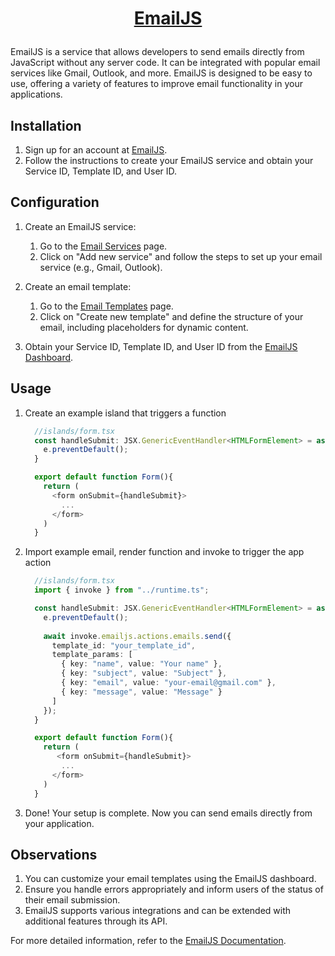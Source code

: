 <h1>
  <a href="https://www.emailjs.com/">
    <p align="center">
      <strong>
        EmailJS
      </strong>
    </p>
  </a>
</h1>

EmailJS is a service that allows developers to send emails directly from JavaScript without any server code. It can be integrated with popular email services like Gmail, Outlook, and more. EmailJS is designed to be easy to use, offering a variety of features to improve email functionality in your applications.

## Installation

1. Sign up for an account at [EmailJS](https://www.emailjs.com/signup).
2. Follow the instructions to create your EmailJS service and obtain your Service ID, Template ID, and User ID.

## Configuration

1. Create an EmailJS service:
   1. Go to the [Email Services](https://dashboard.emailjs.com/admin) page.
   2. Click on "Add new service" and follow the steps to set up your email service (e.g., Gmail, Outlook).

2. Create an email template:
   1. Go to the [Email Templates](https://dashboard.emailjs.com/admin/templates) page.
   2. Click on "Create new template" and define the structure of your email, including placeholders for dynamic content.

3. Obtain your Service ID, Template ID, and User ID from the [EmailJS Dashboard](https://dashboard.emailjs.com/admin).

## Usage

1. Create an example island that triggers a function

      ```typescript
        //islands/form.tsx
        const handleSubmit: JSX.GenericEventHandler<HTMLFormElement> = async (e) => {
          e.preventDefault();
        }

        export default function Form(){
          return (
            <form onSubmit={handleSubmit}>
              ...
            </form>
          )
        }
      ```

2. Import example email, render function and invoke to trigger the app action

    ```typescript
      //islands/form.tsx
      import { invoke } from "../runtime.ts";

      const handleSubmit: JSX.GenericEventHandler<HTMLFormElement> = async (e) => {
        e.preventDefault();
        
        await invoke.emailjs.actions.emails.send({
          template_id: "your_template_id",
          template_params: [
            { key: "name", value: "Your name" },
            { key: "subject", value: "Subject" },
            { key: "email", value: "your-email@gmail.com" },
            { key: "message", value: "Message" }
          ]
        });
      }

      export default function Form(){
        return (
           <form onSubmit={handleSubmit}>
            ...
          </form>
        )
      }

    ```

3. Done! Your setup is complete. Now you can send emails directly from your application.

## Observations

1. You can customize your email templates using the EmailJS dashboard.
2. Ensure you handle errors appropriately and inform users of the status of their email submission.
3. EmailJS supports various integrations and can be extended with additional features through its API.

For more detailed information, refer to the [EmailJS Documentation](https://www.emailjs.com/docs/).
